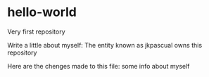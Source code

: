# hello-world
Very first repository

Write a little about myself: The entity known as jkpascual owns this repository


Here are the chenges made to this file: some info about myself 
